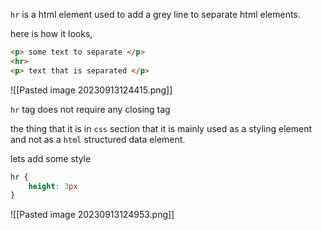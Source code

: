 `hr` is a html element used to add a grey line to separate html elements.

here is how it looks,
```html 
<p> some text to separate </p> 
<hr>
<p> text that is separated </p>
```

![[Pasted image 20230913124415.png]]

`hr` tag does not require any closing tag

the thing that it is in `css` section that it is mainly used as a styling element and not as a `html` structured data element.

lets add some style
```css
hr {
	height: 3px
}
```

![[Pasted image 20230913124953.png]]
